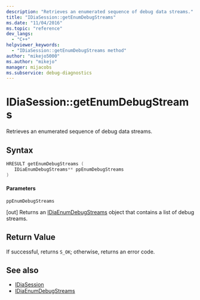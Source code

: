 ```yaml
---
description: "Retrieves an enumerated sequence of debug data streams."
title: "IDiaSession::getEnumDebugStreams"
ms.date: "11/04/2016"
ms.topic: "reference"
dev_langs:
  - "C++"
helpviewer_keywords:
  - "IDiaSession::getEnumDebugStreams method"
author: "mikejo5000"
ms.author: "mikejo"
manager: mijacobs
ms.subservice: debug-diagnostics
---
```

# IDiaSession::getEnumDebugStreams

Retrieves an enumerated sequence of debug data streams.

## Syntax

```C++
HRESULT getEnumDebugStreams ( 
   IDiaEnumDebugStreams** ppEnumDebugStreams
)
```

#### Parameters
 `ppEnumDebugStreams`

[out] Returns an [IDiaEnumDebugStreams](../../debugger/debug-interface-access/idiaenumdebugstreams.md) object that contains a list of debug streams.

## Return Value
 If successful, returns `S_OK`; otherwise, returns an error code.

## See also
- [IDiaSession](../../debugger/debug-interface-access/idiasession.md)
- [IDiaEnumDebugStreams](../../debugger/debug-interface-access/idiaenumdebugstreams.md)
